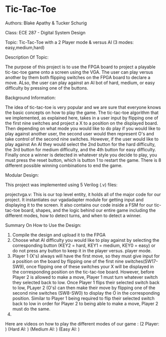 # Tic-Tac-Toe

Authors: Blake Apathy & Tucker Schurig

Class: ECE 287 - Digital System Design

Topic: Tic-Tac-Toe with a 2 Player mode & versus AI (3 modes: easy,medium,hard)

Description Of Topic: 

The purpose of this project is to use the FPGA board to project a playable tic-tac-toe game onto a screen using the VGA. The user can play versus another by them both flipping switches on the FPGA board to declare a move. ALso, the user can play against an AI bot of hard, medium, or easy difficulty by pressing one of the buttons.


Background Information:

The idea of tic-tac-toe is very popular and we are sure that everyone knows the basic concepts on how to play the game. The tic-tac-toe algorithm that we implemented, as explained here, takes in a user input by flipping one of the first nine switches and project a X to a position on the displayed board. Then depending on what mode you would like to do play if you would like to play against another user, the second user would then represent O's and take control of the second nine switches. However, if the user would like to play against An AI they would select the 2nd button for the hard difficulty, the 3rd button for medium difficulty, and the 4th button for easy difficulty. Finally once a winner is detected in whatever style you decide to play, you must press the reset button, which is button 1 to restart the game. There is 8 different possible winning combinations to end the game.

Modular Design: 

This project was implemented using 5 Verilog (.v) files:

projectvga.v: This is our top level entity, it holds all of the major code for our project. It instantiates our vgadadapter module for getting input and displaying it to the screen. It also contains our code inside a FSM for our tic-tac-toe board, shapes, and the logic behind our entire game including the different modes, how to detect turns, and when to detect a winner. 

Summary On How to Use the Design:

1. Compile the design and upload it to the FPGA
2. Choose what AI difficulty you would like to play against by selecting the corresponding button (KEY2 = hard, KEY1 = medium, KEY0 = easy) or do not press any button to keep it in the player versus. player mode. 
3. Player 1 (X's) always will have the first move, so they must give input for a position on the board by flipping one of the first nine switches(SW17-SW9), once flipping one of these switches your X will be displayed in the corresponding position on the tic-tac-toe board. However, before Player 2 is allowed to make a move, Player 1 must turn whatever switch they selected back to low. Once Player 1 flips their selected switch back to low, PLayer 2 (O's) can then make their move by flipping one of the second nine switches (SW8-SW0) to display the O in the corresponding position. Similar to Player 1 being required to flip their selected switch back to low in order for Player 2 to being able to make a move, Player 2 must do the same. 
4. 




Here are videos on how to play the different modes of our game :
(2 Player: )
(Hard AI: )
(Medium AI: )
(Easy AI: )





